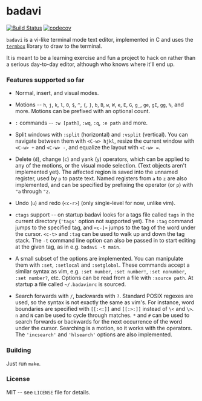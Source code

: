 # badavi

[![Build Status](https://travis-ci.org/isbadawi/badavi.svg?branch=master)](https://travis-ci.org/isbadawi/badavi)
[![codecov](https://codecov.io/gh/isbadawi/badavi/branch/master/graph/badge.svg)](https://codecov.io/gh/isbadawi/badavi)

`badavi` is a vi-like terminal mode text editor, implemented in C and uses the
[`termbox`](https://github.com/nsf/termbox) library to draw to the terminal.

It is meant to be a learning exercise and fun a project to hack on rather than a
serious day-to-day editor, although who knows where it'll end up.

### Features supported so far

* Normal, insert, and visual modes.

* Motions -- `h`, `j`, `k`, `l`, `0`, `$`, `^`, `{`, `}`, `b`, `B`, `w`, `W`,
`e`, `E`, `G`, `g_`, `ge`, `gE`, `gg`, `%`, and more. Motions can be prefixed
with an optional count.

* `:` commands -- `:w [path]`, `:wq`, `:q`, `:e path` and more.

* Split windows with `:split` (horizontal) and `:vsplit` (vertical). You can
navigate between them with `<C-w> hjkl`, resize the current window with
`<C-w> +` and `<C-w> -`, and equalize the layout with `<C-w> =`.

* Delete (`d`), change (`c`) and yank (`y`) operators, which can be applied to
any of the motions, or the visual mode selection. (Text objects aren't
implemented yet). The affected region is saved into the unnamed register, used
by `p` to paste text. Named registers from `a` to `z` are also implemented, and
can be specified by prefixing the operator (or `p`) with `"a` through `"z`.

* Undo (`u`) and redo (`<c-r>`) (only single-level for now, unlike vim).

* `ctags` support -- on startup badavi looks for a tags file called `tags` in
the current directory (`'tags'` option not supported yet). The `:tag` command
jumps to the specified tag, and `<c-]>` jumps to the tag of the word under
the cursor. `<c-t>` and `:tag` can be used to walk up and down the tag stack.
The `-t` command line option can also be passed in to start editing at the
given tag, as in e.g. `badavi -t main`.

* A small subset of the options are implemented. You can manipulate them with
`:set`, `:setlocal` and `:setglobal`. These commands accept a similar syntax
as vim, e.g. `:set number`, `:set number!`, `:set nonumber`, `:set number?`,
etc. Options can be read from a file with `:source path`. At startup a file
called `~/.badavimrc` is sourced.

* Search forwards with `/`, backwards with `?`. Standard POSIX regexes are
used, so the syntax is not exactly the same as vim's. For instance, word
boundaries are specified with `[[:<:]]` and `[[:>:]]` instead of `\<` and
`\>`. `n` and `N` can be used to cycle through matches. `*` and `#` can be
used to search forwards or backwards for the next occurrence of the word
under the cursor. Searching is a motion, so it works with the operators. The
`'incsearch'` and `'hlsearch'` options are also implemented.

### Building

Just run `make`.

### License

MIT -- see `LICENSE` file for details.
